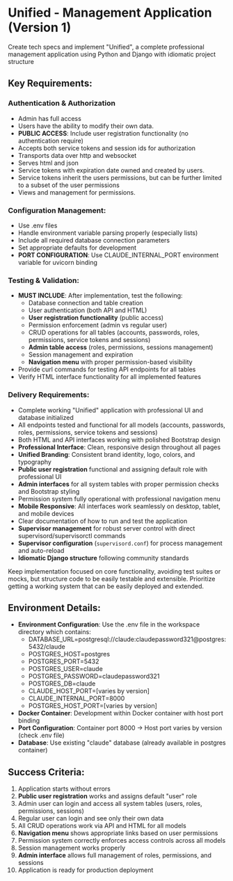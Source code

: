 # Unified - Management Application (Version 1)

Create tech specs and implement "Unified", a complete professional management application using Python and Django with idiomatic project structure

## Key Requirements:

### Authentication & Authorization

- Admin has full access
- Users have the ability to modify their own data.
- **PUBLIC ACCESS**: Include user registration functionality (no authentication require)
- Accepts both service tokens and session ids for authorization
- Transports data over http and websocket
- Serves html and json
- Service tokens with expiration date owned and created by users.
- Service tokens inherit the users permissions, but can be further limited to a subset of the user permissions
- Views and management for permissions.

### **Configuration Management**:

- Use .env files
- Handle environment variable parsing properly (especially lists)
- Include all required database connection parameters
- Set appropriate defaults for development
- **PORT CONFIGURATION**: Use CLAUDE_INTERNAL_PORT environment variable for uvicorn binding

### **Testing & Validation**:

- **MUST INCLUDE**: After implementation, test the following:
  - Database connection and table creation
  - User authentication (both API and HTML)
  - **User registration functionality** (public access)
  - Permission enforcement (admin vs regular user)
  - CRUD operations for all tables (accounts, passwords, roles, permissions, service tokens and sessions)
  - **Admin table access** (roles, permissions, sessions management)
  - Session management and expiration
  - **Navigation menu** with proper permission-based visibility
- Provide curl commands for testing API endpoints for all tables
- Verify HTML interface functionality for all implemented features

### **Delivery Requirements**:

- Complete working "Unified" application with professional UI and database initialized
- All endpoints tested and functional for all models (accounts, passwords, roles, permissions, service tokens and sessions)
- Both HTML and API interfaces working with polished Bootstrap design
- **Professional Interface**: Clean, responsive design throughout all pages
- **Unified Branding**: Consistent brand identity, logo, colors, and typography
- **Public user registration** functional and assigning default role with professional UI
- **Admin interfaces** for all system tables with proper permission checks and Bootstrap styling
- Permission system fully operational with professional navigation menu
- **Mobile Responsive**: All interfaces work seamlessly on desktop, tablet, and mobile devices
- Clear documentation of how to run and test the application
- **Supervisor management** for robust server control with direct supervisord/supervisorctl commands
- **Supervisor configuration** (`supervisord.conf`) for process management and auto-reload
- **Idiomatic Django structure** following community standards

Keep implementation focused on core functionality, avoiding test suites or mocks, but structure code to be easily testable and extensible. Prioritize getting a working system that can be easily deployed and extended.

## Environment Details:

- **Environment Configuration**: Use the .env file in the workspace directory which contains:
  - DATABASE_URL=postgresql://claude:claudepassword321@postgres:5432/claude
  - POSTGRES_HOST=postgres
  - POSTGRES_PORT=5432
  - POSTGRES_USER=claude
  - POSTGRES_PASSWORD=claudepassword321
  - POSTGRES_DB=claude
  - CLAUDE_HOST_PORT=[varies by version]
  - CLAUDE_INTERNAL_PORT=8000
  - POSTGRES_HOST_PORT=[varies by version]
- **Docker Container**: Development within Docker container with host port binding
- **Port Configuration**: Container port 8000 → Host port varies by version (check .env file)
- **Database**: Use existing "claude" database (already available in postgres container)

## Success Criteria:

1. Application starts without errors
2. **Public user registration** works and assigns default "user" role
3. Admin user can login and access all system tables (users, roles, permissions, sessions)
4. Regular user can login and see only their own data
5. All CRUD operations work via API and HTML for all models
6. **Navigation menu** shows appropriate links based on user permissions
7. Permission system correctly enforces access controls across all models
8. Session management works properly
9. **Admin interface** allows full management of roles, permissions, and sessions
10. Application is ready for production deployment
